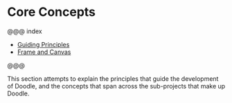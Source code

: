 # Core Concepts

@@@ index

- [Guiding Principles](principles.md)
- [Frame and Canvas](frame-canvas.md)

@@@

This section attempts to explain the principles that guide the development of Doodle, and the concepts that span across the sub-projects that make up Doodle.

